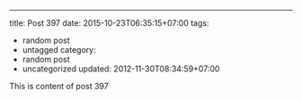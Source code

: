 ---
title: Post 397
date: 2015-10-23T06:35:15+07:00
tags:
  - random post
  - untagged
category:
  - random post
  - uncategorized
updated: 2012-11-30T08:34:59+07:00

This is content of post 397